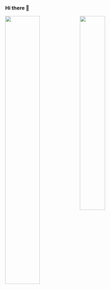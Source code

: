 ### Hi there 👋

<img align="left" width="47%" src="https://github-readme-stats.vercel.app/api?username=TimofeySyrov&show_icons=true&theme=default" />

<img align="left" width="40%" src="https://github-readme-stats.vercel.app/api/top-langs/?username=TimofeySyrov&layout=compact" />
